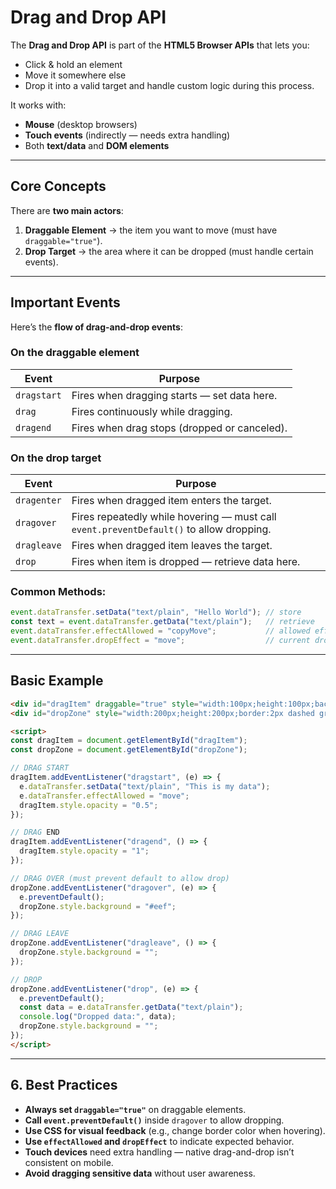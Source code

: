 # Drag and Drop API

The **Drag and Drop API** is part of the **HTML5 Browser APIs** that lets you:

* Click & hold an element
* Move it somewhere else
* Drop it into a valid target and handle custom logic during this process.

It works with:

* **Mouse** (desktop browsers)
* **Touch events** (indirectly — needs extra handling)
* Both **text/data** and **DOM elements**

---

## Core Concepts

There are **two main actors**:

1. **Draggable Element** → the item you want to move (must have `draggable="true"`).
2. **Drop Target** → the area where it can be dropped (must handle certain events).

---

## Important Events

Here’s the **flow of drag-and-drop events**:

### **On the draggable element**

| Event       | Purpose                                      |
| ----------- | -------------------------------------------- |
| `dragstart` | Fires when dragging starts — set data here.  |
| `drag`      | Fires continuously while dragging.           |
| `dragend`   | Fires when drag stops (dropped or canceled). |

### **On the drop target**

| Event       | Purpose                                                                                 |
| ----------- | --------------------------------------------------------------------------------------- |
| `dragenter` | Fires when dragged item enters the target.                                              |
| `dragover`  | Fires repeatedly while hovering — must call `event.preventDefault()` to allow dropping. |
| `dragleave` | Fires when dragged item leaves the target.                                              |
| `drop`      | Fires when item is dropped — retrieve data here.                                        |


### **Common Methods:**

```js
event.dataTransfer.setData("text/plain", "Hello World"); // store
const text = event.dataTransfer.getData("text/plain");   // retrieve
event.dataTransfer.effectAllowed = "copyMove";           // allowed effects
event.dataTransfer.dropEffect = "move";                  // current drop effect
```

---

## Basic Example

```html
<div id="dragItem" draggable="true" style="width:100px;height:100px;background:red;"></div>
<div id="dropZone" style="width:200px;height:200px;border:2px dashed gray;margin-top:20px;"></div>

<script>
const dragItem = document.getElementById("dragItem");
const dropZone = document.getElementById("dropZone");

// DRAG START
dragItem.addEventListener("dragstart", (e) => {
  e.dataTransfer.setData("text/plain", "This is my data");
  e.dataTransfer.effectAllowed = "move";
  dragItem.style.opacity = "0.5";
});

// DRAG END
dragItem.addEventListener("dragend", () => {
  dragItem.style.opacity = "1";
});

// DRAG OVER (must prevent default to allow drop)
dropZone.addEventListener("dragover", (e) => {
  e.preventDefault();
  dropZone.style.background = "#eef";
});

// DRAG LEAVE
dropZone.addEventListener("dragleave", () => {
  dropZone.style.background = "";
});

// DROP
dropZone.addEventListener("drop", (e) => {
  e.preventDefault();
  const data = e.dataTransfer.getData("text/plain");
  console.log("Dropped data:", data);
  dropZone.style.background = "";
});
</script>
```

---

## **6. Best Practices**

* **Always set `draggable="true"`** on draggable elements.
* **Call `event.preventDefault()`** inside `dragover` to allow dropping.
* **Use CSS for visual feedback** (e.g., change border color when hovering).
* **Use `effectAllowed` and `dropEffect`** to indicate expected behavior.
* **Touch devices** need extra handling — native drag-and-drop isn’t consistent on mobile.
* **Avoid dragging sensitive data** without user awareness.


